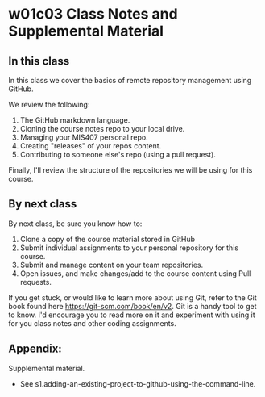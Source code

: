 # w01c03 Class Notes and Supplemental Material

## In this class

In this class we cover the basics of remote repository management using GitHub.

We review the following:

1. The GitHub markdown language.
1. Cloning the course notes repo to your local drive.
1. Managing your MIS407 personal repo.
1. Creating "releases" of your repos content.
1. Contributing to someone else's repo (using a pull request).

Finally, I'll review the structure of the repositories we will be using for this course.

## By next class

By next class, be sure you know how to:

1. Clone a copy of the course material stored in GitHub
1. Submit individual assignments to  your personal repository for this course.
1. Submit and manage content on your team repositories.
1. Open issues, and make changes/add to the course content using Pull requests.

If you get stuck, or would like to learn more about using Git, refer to the Git book found here https://git-scm.com/book/en/v2. Git is a handy tool to get to know. I'd encourage you to read more on it and experiment with using it for you class notes and other coding assignments.

## Appendix:

Supplemental material.

* See s1.adding-an-existing-project-to-github-using-the-command-line.
